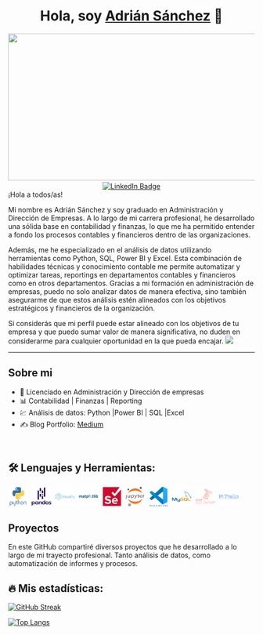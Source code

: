 <div align="center">
<h1 align="center">Hola, soy <a href="https://linkedin.com/in/adriansanchez-garcia">Adrián Sánchez</a> 👋</h1>
 <div align="center">
  <img src="https://media.giphy.com/media/dWesBcTLavkZuG35MI/giphy.gif" width="600" height="300"/>
</div>


  <a href="https://www.linkedin.com/in/adriansanchez-garcia/">
    <img src="https://img.shields.io/badge/LinkedIn-blue?style=for-the-badge&logo=linkedin&logoColor=white" alt="LinkedIn Badge"/>
  </a>
  
</div>
</div>
</div>
¡Hola a todos/as!


Mi nombre es Adrián Sánchez y soy graduado en Administración y Dirección de Empresas. A lo largo de mi carrera profesional, he desarrollado una sólida base en contabilidad y finanzas, lo que me ha permitido entender a fondo los procesos contables y financieros dentro de las organizaciones.

Además, me he especializado en el análisis de datos utilizando herramientas como Python, SQL, Power BI y Excel. Esta combinación de habilidades técnicas y conocimiento contable me permite automatizar y optimizar tareas, reportings en departamentos contables y financieros como en otros departamentos. Gracias a mi formación en administración de empresas, puedo no solo analizar datos de manera efectiva, sino también asegurarme de que estos análisis estén alineados con los objetivos estratégicos y financieros de la organización.

Si considerás que mi perfil puede estar alineado con los objetivos de tu empresa y que puedo sumar valor de manera significativa, no duden en considerarme para cualquier oportunidad en la que pueda encajar.
<img src="[[https://i.imgur.com/weNbhGZ.pn](https://imgur.com/a/3aNgWuv)g](https://imgur.com/a/3aNgWuv)">

---


## Sobre mi

- 🏫 Licenciado en Administración y Dirección de empresas 
- 📊 Contabilidad | Finanzas | Reporting
- 💹 Análisis de datos: Python |Power BI | SQL |Excel
- :writing_hand: Blog Portfolio: [Medium](https://medium.com/@adriansg1991)
<br>


## :hammer_and_wrench: Lenguajes y Herramientas:
<div>
  <img src="https://github.com/devicons/devicon/blob/master/icons/python/python-original-wordmark.svg" title="Python" alt="Python" width="40" height="40"/>&nbsp;
  <img src="https://github.com/devicons/devicon/blob/master/icons/pandas/pandas-original-wordmark.svg" title="Pandas" alt="Pandas" width="40" height="40"/>&nbsp;
  <img src="https://github.com/devicons/devicon/blob/master/icons/numpy/numpy-line-wordmark.svg" title="Numpy" alt="Numpy" width="40" height="40"/>&nbsp;
  <img src="https://github.com/devicons/devicon/blob/master/icons/matplotlib/matplotlib-original-wordmark.svg" title="Matplotlib" alt="Matplotlib" width="40" height="40"/>&nbsp;
  <img src="https://github.com/devicons/devicon/blob/master/icons/selenium/selenium-original.svg" title="Selenium" alt="Selenium" width="40" height="40"/>&nbsp;
  <img src="https://github.com/devicons/devicon/blob/master/icons/jupyter/jupyter-original-wordmark.svg" title="Jupyter" alt="Jupyter" width="40" height="40"/>&nbsp;
  <img src="https://github.com/devicons/devicon/blob/master/icons/vscode/vscode-original-wordmark.svg"  title="VSCode" alt="VSCode" width="40" height="40"/>&nbsp;
  <img src="https://github.com/devicons/devicon/blob/master/icons/mysql/mysql-original-wordmark.svg" title="MySQL"  alt="MySQL" width="40" height="40"/>&nbsp;
  <img src="https://github.com/devicons/devicon/blob/master/icons/microsoftsqlserver/microsoftsqlserver-line-wordmark.svg" title="SQLServer" alt="SQLServer" width="40" height="40"/>&nbsp;
  <img src="https://github.com/devicons/devicon/blob/master/icons/trello/trello-line-wordmark.svg" title="Trello" **alt="Trello" width="40" height="40"/>
</div>

## Proyectos
En este GitHub compartiré diversos proyectos que he desarrollado a lo largo de mi trayecto profesional. Tanto análisis de datos, como automatización de informes y procesos.


## :fire: Mis estadísticas:
[![GitHub Streak](http://github-readme-streak-stats.herokuapp.com?user=adriansg1991&theme=dark&background=000000)](https://git.io/streak-stats)

[![Top Langs](https://github-readme-stats.vercel.app/api/top-langs/?username=adriansg1991&layout=compact&theme=vision-friendly-dark)](https://github.com/adriansg1991/github-readme-stats)

